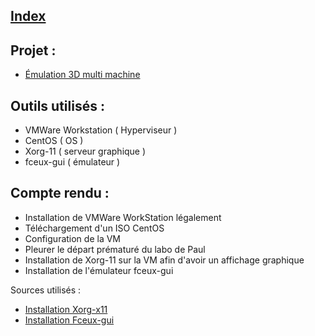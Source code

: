 ## [Index](https://github.com/Matteo-Ynov/Labo-Infra-R-seau/blob/main/README.md)

## Projet :
  - [Émulation 3D multi machine](https://romain-ynov.notion.site/Projet-Infra-mulation-3D-multi-machine-Container-ou-virtu-14b2a83de2c848c1ba182311e5031271)
  
## Outils utilisés : 
  - VMWare Workstation ( Hyperviseur )
  - CentOS ( OS )
  - Xorg-11 ( serveur graphique )
  - fceux-gui ( émulateur )

## Compte rendu :

  - Installation de VMWare WorkStation légalement
  - Téléchargement d'un ISO CentOS
  - Configuration de la VM
  - Pleurer le départ prématuré du labo de Paul
  - Installation de Xorg-11 sur la VM afin d'avoir un affichage graphique
  - Installation de l'émulateur fceux-gui

Sources utilisés :
  - [Installation Xorg-x11](https://installati.one/centos/7/xorg-x11-server-xorg/)
  - [Installation Fceux-gui](https://snapcraft.io/install/fceux-gui/centos)
